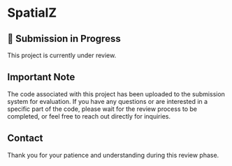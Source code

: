 # SpatialZ

## 🚧 Submission in Progress
This project is currently under review.

## Important Note
The code associated with this project has been uploaded to the submission system for evaluation. If you have any questions or are interested in a specific part of the code, please wait for the review process to be completed, or feel free to reach out directly for inquiries.

## Contact
Thank you for your patience and understanding during this review phase.

